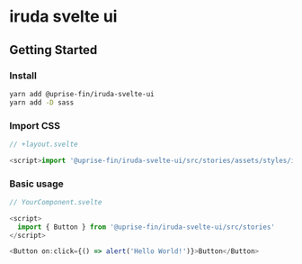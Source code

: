 # iruda svelte ui

## Getting Started

### Install

```bash
yarn add @uprise-fin/iruda-svelte-ui
yarn add -D sass
```

### Import CSS

```javascript
// +layout.svelte

<script>import '@uprise-fin/iruda-svelte-ui/src/stories/assets/styles/index.scss'</script>
```

### Basic usage

```javascript
// YourComponent.svelte

<script>
  import { Button } from '@uprise-fin/iruda-svelte-ui/src/stories'
</script>

<Button on:click={() => alert('Hello World!')}>Button</Button>
```
